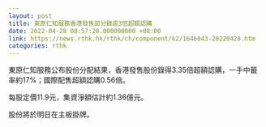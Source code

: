 ```yaml
---
layout: post
title: 東原仁知服務香港發售部分錄逾3倍超額認購
date: 2022-04-28 08:57:28.000000000 +08:00
link: https://news.rthk.hk/rthk/ch/component/k2/1646043-20220428.htm
categories: rthk
---
```


東原仁知服務公布股份分配結果，香港發售股份錄得3.35倍超額認購，一手中籤率約17%；國際配售超額認購0.56倍。

每股定價11.9元，集資淨額估計約1.36億元。

股份將於明日在主板掛牌。
